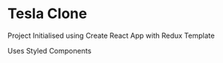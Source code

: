 # Tesla Clone

Project Initialised using Create React App with Redux Template

Uses Styled Components
